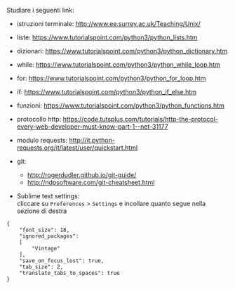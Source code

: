 Studiare i seguenti link:
- istruzioni terminale: http://www.ee.surrey.ac.uk/Teaching/Unix/
- liste: https://www.tutorialspoint.com/python3/python_lists.htm
- dizionari: https://www.tutorialspoint.com/python3/python_dictionary.htm
- while: https://www.tutorialspoint.com/python3/python_while_loop.htm
- for: https://www.tutorialspoint.com/python3/python_for_loop.htm
- if: https://www.tutorialspoint.com/python3/python_if_else.htm
- funzioni: https://www.tutorialspoint.com/python3/python_functions.htm
- protocollo http: https://code.tutsplus.com/tutorials/http-the-protocol-every-web-developer-must-know-part-1--net-31177
- modulo requests: http://it.python-requests.org/it/latest/user/quickstart.html
- git: 
  - http://rogerdudler.github.io/git-guide/
  - http://ndpsoftware.com/git-cheatsheet.html

- Sublime text settings:  
  cliccare su `Preferences` > `Settings` e incollare quanto segue nella sezione di destra
```
{
	"font_size": 18,
	"ignored_packages":
	[
		"Vintage"
	],
	"save_on_focus_lost": true,
	"tab_size": 2,
	"translate_tabs_to_spaces": true
}
```
